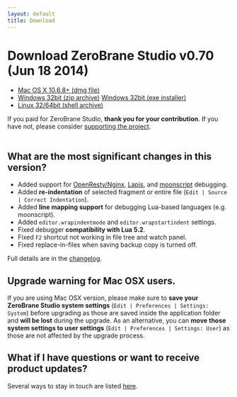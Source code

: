 ```yaml
---
layout: default
title: Download
---
```


# Download ZeroBrane Studio v0.70 (Jun 18 2014)

<ul class="download" id="download-options">
  <li><a class="mac" href="https://download.zerobrane.com/ZeroBraneStudioEduPack-0.70-macos.dmg" onclick="var that=this;_gaq.push(['_trackEvent','Download-macos','ZeroBraneStudioEduPack-0.70-macos.dmg',this.href]);setTimeout(function(){location.href=that.href;},200);return false;">
    Mac OS X 10.6.8+ (dmg file)</a></li>
  <li><a class="winzip" href="https://download.zerobrane.com/ZeroBraneStudioEduPack-0.70-win32.zip" onclick="var that=this;_gaq.push(['_trackEvent','Download-win32','ZeroBraneStudioEduPack-0.70-win32.zip',this.href]);setTimeout(function(){location.href=that.href;},200);return false;">
    Windows 32bit (zip archive)</a>
      <a class="winexe" href="https://download.zerobrane.com/ZeroBraneStudioEduPack-0.70-win32.exe" onclick="var that=this;_gaq.push(['_trackEvent','Download-win32','ZeroBraneStudioEduPack-0.70-win32.exe',this.href]);setTimeout(function(){location.href=that.href;},200);return false;">
    Windows 32bit (exe installer)</a></li>
  <li><a class="linux" href="https://download.zerobrane.com/ZeroBraneStudioEduPack-0.70-linux.sh" onclick="var that=this;_gaq.push(['_trackEvent','Download-linux','ZeroBraneStudioEduPack-0.70-linux.sh',this.href]);setTimeout(function(){location.href=that.href;},200);return false;">
    Linux 32/64bit (shell archive)</a></li>
</ul>
<div class="thank-you" id="thank-you">If you paid for ZeroBrane Studio, <strong>thank you for your contribution</strong>. If you have not, please consider <a href="support.html">supporting the project</a>.</div>
<div class="separator">&nbsp;</div>

## What are the most significant changes in this version?

- Added support for [OpenResty/Nginx](http://notebook.kulchenko.com/zerobrane/debugging-openresty-nginx-lua-scripts-with-zerobrane-studio),
[Lapis](http://notebook.kulchenko.com/zerobrane/lapis-debugging-with-zerobrane-studio),
and [moonscript](http://notebook.kulchenko.com/zerobrane/moonscript-debugging-with-zerobrane-studio) debugging.
- Added **re-indentation** of selected fragment or entire file (`Edit | Source | Correct Indentation`).
- Added **line mapping support** for debugging Lua-based languages (e.g. moonscript).
- Added `editor.wrapindentmode` and `editor.wrapstartindent` settings.
- Fixed debugger **compatibility with Lua 5.2**.
- Fixed `F2` shortcut not working in file tree and watch panel.
- Fixed replace-in-files when saving backup copy is turned off.

Full details are in the [changelog](https://github.com/pkulchenko/ZeroBraneStudio/blob/master/CHANGELOG.md).

## Upgrade warning for Mac OSX users.

If you are using Mac OSX version, please make sure to **save your ZeroBrane Studio system settings** (`Edit | Preferences | Settings: System`) before upgrading as those are saved inside the application folder and **will be lost** during the upgrade.
As an alternative, you can **move those system settings to user settings** (`Edit | Preferences | Settings: User`) as those are not affected by the upgrade process.

## What if I have questions or want to receive product updates?

Several ways to stay in touch are listed [here](community.html).

